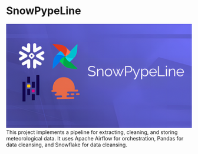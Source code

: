 # SnowPypeLine
![proyect cover](images/project_cover.png)
This project implements a pipeline for extracting, cleaning, and storing meteorological data. It uses Apache Airflow for orchestration, Pandas for data cleansing, and Snowflake for data cleansing.
